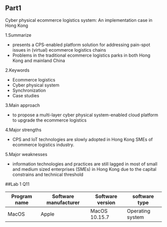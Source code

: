 ## Part1

Cyber physical ecommerce logistics system: An implementation case in Hong Kong

1.Summarize
 - presents a CPS-enabled platform solution for addressing pain-spot issues in (virtual) ecommerce logistics chains
 - Problems in the traditional ecommerce logistics parks in both Hong Kong and mainland China

2.Keywords
  - Ecommerce logistics 
  - Cyber physical system 
  - Synchronization 
  - Case studies
 
3.Main approach
  - to propose a multi-layer cyber physical system-enabled cloud platform to upgrade the ecommerce logistics

4.Major strengths
  - CPS and IoT technologies are slowly adopted in Hong Kong SMEs of ecommerce logistics industry.

5.Major weaknesses
  - information technologies and practices are still lagged in most of small and medium sized enterprises (SMEs) in Hong Kong due to the capital constrains and technical threshold



##Lab 1 Q11

|Program name|Software manufacturer|Software version|software type|
| -----------|---------------------|----------------|-------------|
| MacOS| Apple | MacOS 10.15.7 | Operating system |
